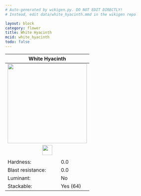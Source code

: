 ```yaml
---
# Auto-generated by wikigen.py. DO NOT EDIT DIRECTLY!
# Instead, edit data/white_hyacinth.mmd in the wikigen repo

layout: block
category: flower
title: White Hyacinth
mcid: white_hyacinth
todo: false
---
```


<table class="block-info"><thead><tr>
<th colspan=2>White Hyacinth</th>
</tr></thead><tbody><tr>
<tr><td colspan=2 style="text-align:center"><img src="/allotment/img/textures/allotment/white_hyacinth.png" width="256" height="256" alt="" class="preview-icon"></td></tr>
<tr><td colspan=2 style="text-align:center"><img src="/allotment/img/inventory_textures/allotment/white_hyacinth.png" width="32" height="32" alt="" class="inventory-icon"></td></tr>
<tr><td colspan=2 style="text-align:center"><span class="tool-info tool-none tool-level-0" title="Does not require or break faster with any tool"></span></td></tr>
<tr><td>Hardness:</td><td>0.0</td></tr>
<tr><td>Blast resistance:</td><td>0.0</td></tr>
<tr><td>Luminant:</td><td>No</td></tr>
<tr><td>Stackable:</td><td>Yes (64)</td></tr>
</tr></tbody></table>

